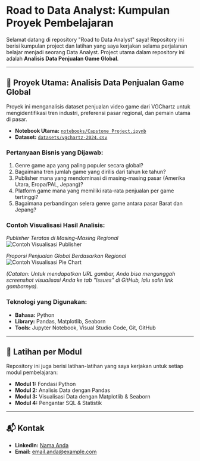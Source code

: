 # Road to Data Analyst: Kumpulan Proyek Pembelajaran

Selamat datang di repository "Road to Data Analyst" saya! Repository ini berisi kumpulan project dan latihan yang saya kerjakan selama perjalanan belajar menjadi seorang Data Analyst. Project utama dalam repository ini adalah **Analisis Data Penjualan Game Global**.

---

## 🚀 Proyek Utama: Analisis Data Penjualan Game Global

Proyek ini menganalisis dataset penjualan video game dari VGChartz untuk mengidentifikasi tren industri, preferensi pasar regional, dan pemain utama di pasar.

* **Notebook Utama:** [`notebooks/Capstone Project.ipynb`](./notebooks/Capstone%20Project.ipynb)
* **Dataset:** [`datasets/vgchartz-2024.csv`](./datasets/vgchartz-2024.csv)

### Pertanyaan Bisnis yang Dijawab:
1.  Genre game apa yang paling populer secara global?
2.  Bagaimana tren jumlah game yang dirilis dari tahun ke tahun?
3.  Publisher mana yang mendominasi di masing-masing pasar (Amerika Utara, Eropa/PAL, Jepang)?
4.  Platform game mana yang memiliki rata-rata penjualan per game tertinggi?
5.  Bagaimana perbandingan selera genre game antara pasar Barat dan Jepang?

### Contoh Visualisasi Hasil Analisis:

*Publisher Teratas di Masing-Masing Regional*
![Contoh Visualisasi Publisher](URL_GAMBAR_PUBLISHER_ANDA)

*Proporsi Penjualan Global Berdasarkan Regional*
![Contoh Visualisasi Pie Chart](URL_GAMBAR_PIE_CHART_ANDA)

*(Catatan: Untuk mendapatkan URL gambar, Anda bisa mengunggah screenshot visualisasi Anda ke tab "Issues" di GitHub, lalu salin link gambarnya).*

### Teknologi yang Digunakan:
* **Bahasa:** Python
* **Library:** Pandas, Matplotlib, Seaborn
* **Tools:** Jupyter Notebook, Visual Studio Code, Git, GitHub

---

## 📂 Latihan per Modul

Repository ini juga berisi latihan-latihan yang saya kerjakan untuk setiap modul pembelajaran:
* **Modul 1:** Fondasi Python
* **Modul 2:** Analisis Data dengan Pandas
* **Modul 3:** Visualisasi Data dengan Matplotlib & Seaborn
* **Modul 4:** Pengantar SQL & Statistik

---

## 📬 Kontak

* **LinkedIn:** [Nama Anda](URL_LINKEDIN_ANDA)
* **Email:** email.anda@example.com
